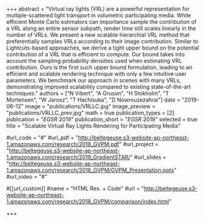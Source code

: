 +++
abstract = "Virtual ray lights (VRL) are a powerful representation for multiple-scattered light transport in volumetric participating media. While efficient Monte Carlo estimators can importance sample the contribution of a VRL along an entire sensor subpath, render time still scales linearly in the number of VRLs. We present a new scalable hierarchial VRL method that preferentially samples VRLs according to their image contribution. Similar to Lightcuts-based approaches, we derive a tight upper bound on the potential contribution of a VRL that is efficient to compute. Our bound takes into account the sampling probability densities used when estimating VRL contribution. Ours is the first such upper bound formulation, leading to an efficient and scalable rendering technique with only a few intuitive user parameters. We benchmark our approach in scenes with many VRLs, demonstrating improved scalability compared to existing state-of-the-art techniques."
authors = ["N Vibert", "A Gruson", "H Stokholm", "T Mortensen", "W Jarosz", "T Hachisuka", "D Nowrouzezahrai"]
date = "2019-06-12"
image = "publications/VRLLC.jpg"
image_preview = "publications/VRLLC_prev.jpg"
math = true
publication_types = [2]
publication = "*EGSR* 2019"
publication_short = "*EGSR* 2019"
selected = true
title = "Scalable Virtual Ray Lights Rendering for Participating Media"

#url_code = "#"
#url_pdf = "http://beltegeuse.s3-website-ap-northeast-1.amazonaws.com/research/2018_GVPM.pdf"
#url_project = "http://beltegeuse.s3-website-ap-northeast-1.amazonaws.com/research/2019_GradientSTAR/"
#url_slides = "http://beltegeuse.s3-website-ap-northeast-1.amazonaws.com/research/2018_GVPM/GVPM_Presentation.pptx"
#url_video = "#"

#[[url_custom]]
#name = "HTML Res. + Code"
#url = "http://beltegeuse.s3-website-ap-northeast-1.amazonaws.com/research/2018_GVPM/comparison/index.html"

+++